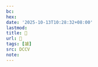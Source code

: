 ```yaml
---
bc:
hex:
date: '2025-10-13T10:28:32+08:00'
lastmod:
title: 􃗤
url: 􃗤
tags: [謯]
src: DCCV
note:
---
```

